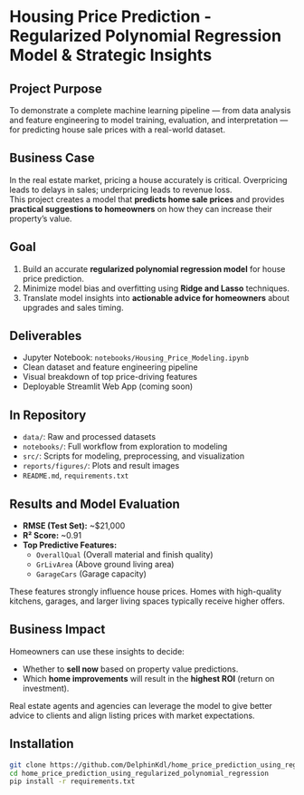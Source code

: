 #  Housing Price Prediction - Regularized Polynomial Regression Model & Strategic Insights



##  Project Purpose

To demonstrate a complete machine learning pipeline — from data analysis and feature engineering to model training, evaluation, and interpretation — for predicting house sale prices with a real-world dataset.

##  Business Case

In the real estate market, pricing a house accurately is critical. Overpricing leads to delays in sales; underpricing leads to revenue loss.  
This project creates a model that **predicts home sale prices** and provides **practical suggestions to homeowners** on how they can increase their property’s value.

##  Goal

1. Build an accurate **regularized polynomial regression model** for house price prediction.  
2. Minimize model bias and overfitting using **Ridge and Lasso** techniques.  
3. Translate model insights into **actionable advice for homeowners** about upgrades and sales timing.

##  Deliverables

- Jupyter Notebook: `notebooks/Housing_Price_Modeling.ipynb`  
- Clean dataset and feature engineering pipeline   
- Visual breakdown of top price-driving features  
- Deployable Streamlit Web App (coming soon)

##  In Repository

-  `data/`: Raw and processed datasets
-  `notebooks/`: Full workflow from exploration to modeling
-  `src/`: Scripts for modeling, preprocessing, and visualization
-  `reports/figures/`: Plots and result images
-  `README.md`, `requirements.txt`

##  Results and Model Evaluation

- **RMSE (Test Set):** ~$21,000  
- **R² Score:** ~0.91  
- **Top Predictive Features:**  
  - `OverallQual` (Overall material and finish quality)  
  - `GrLivArea` (Above ground living area)  
  - `GarageCars` (Garage capacity)

These features strongly influence house prices. Homes with high-quality kitchens, garages, and larger living spaces typically receive higher offers.

##  Business Impact

Homeowners can use these insights to decide:
- Whether to **sell now** based on property value predictions.
- Which **home improvements** will result in the **highest ROI** (return on investment).

Real estate agents and agencies can leverage the model to give better advice to clients and align listing prices with market expectations.

##  Installation

```bash
git clone https://github.com/DelphinKdl/home_price_prediction_using_regularized_polynomial_regression.git
cd home_price_prediction_using_regularized_polynomial_regression
pip install -r requirements.txt
